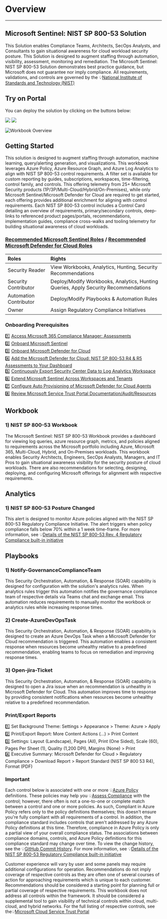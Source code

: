 # Overview
---
## Microsoft Sentinel: NIST SP 800-53 Solution
This Solution enables Compliance Teams, Architects, SecOps Analysts, and Consultants to gain situational awareness for cloud workload security posture. This Solution is designed to augment staffing through automation, visibility, assessment, monitoring and remediation. The Microsoft Sentinel: NIST SP 800-53 Solution demonstrates best practice guidance, but Microsoft does not guarantee nor imply compliance. All requirements, validations, and controls are governed by the 💡[National Institute of Standards and Technology (NIST)](https://csrc.nist.gov/publications/detail/sp/800-53/rev-5/final)

## Try on Portal
You can deploy the solution by clicking on the buttons below:

<a href="https://portal.azure.com/#create/Microsoft.Template/uri/https%3A%2F%2Fraw.githubusercontent.com%2FAzure%2FAzure-Sentinel%2Fmaster%2FSolutions%2FNISTSP80053%2FPackage%2FmainTemplate.json" target="_blank"><img src="https://aka.ms/deploytoazurebutton"/></a>
<a href="https://portal.azure.us/#create/Microsoft.Template/uri/https%3A%2F%2Fraw.githubusercontent.com%2FAzure%2FAzure-Sentinel%2Fmaster%2FSolutions%2FNISTSP80053%2FPackage%2FmainTemplate.json" target="_blank"><img src="https://aka.ms/deploytoazuregovbutton"/></a>

![Workbook Overview](https://github.com/Azure/Azure-Sentinel/blob/master/Solutions/NISTSP80053/Workbooks/Images/NISTSP80053Black.png?raw=true)

## Getting Started
This solution is designed to augment staffing through automation, machine learning, query/alerting generation, and visualizations. This workbook leverages Azure Policy, Azure Resource Graph, and Azure Log Analytics to align with NIST SP 800-53 control requirements. A filter set is available for custom reporting by guides, subscriptions, workspaces, time-filtering, control family, and controls. This offering telemetry from 25+ Microsoft Security products (1P/3P/Multi-Cloud/Hybrid/On-Premises), while only Microsoft Sentinel/Microsoft Defender for Cloud are required to get started, each offering provides additional enrichment for aligning with control requirements. Each NIST SP 800-53 control includes a Control Card detailing an overview of requirements, primary/secondary controls, deep-links to referenced product pages/portals, recommendations, implementation guides, compliance cross-walks and tooling telemetry for building situational awareness of cloud workloads.

### [Recommended Microsoft Sentinel Roles](https://docs.microsoft.com/azure/sentinel/roles) / [Recommended Microsoft Defender for Cloud Roles](https://docs.microsoft.com/azure/defender-for-cloud/permissions#roles-and-allowed-actions)
| <strong> Roles </strong> | <strong> Rights </strong> | 
|:--|:--|
|Security Reader | View Workbooks, Analytics, Hunting, Security Recommendations |
|Security Contributor| Deploy/Modify Workbooks, Analytics, Hunting Queries, Apply Security Recommendations |
|Automation Contributor| Deploy/Modify Playbooks & Automation Rules |
|Owner| Assign Regulatory Compliance Initiatives|

### Onboarding Prerequisites 
1️⃣ [Access Microsoft 365 Compliance Manager: Assessments](https://compliance.microsoft.com/compliancemanager?viewid=Assessments)<br>
2️⃣ [Onboard Microsoft Sentinel](https://docs.microsoft.com/azure/sentinel/quickstart-onboard)<br>
3️⃣ [Onboard Microsoft Defender for Cloud](https://docs.microsoft.com/azure/security-center/security-center-get-started)<br>
4️⃣ [Add the Microsoft Defender for Cloud: NIST SP 800-53 R4 & R5 Assessments to Your Dashboard](https://docs.microsoft.com/azure/security-center/update-regulatory-compliance-packages#add-a-regulatory-standard-to-your-dashboard)<br>
5️⃣ [Continuously Export Security Center Data to Log Analytics Workspace](https://docs.microsoft.com/azure/security-center/continuous-export)<br>
6️⃣ [Extend Microsoft Sentinel Across Workspaces and Tenants](https://docs.microsoft.com/azure/sentinel/extend-sentinel-across-workspaces-tenants)<br>
7️⃣ [Configure Auto Provisioning of Microsoft Defender for Cloud Agents](https://docs.microsoft.com/azure/defender-for-cloud/enable-data-collection)<br>
8️⃣ [Review Microsoft Service Trust Portal Documentation/Audit/Resources](https://servicetrust.microsoft.com/)<br>

## Workbook
### 1) NIST SP 800-53 Workbook
The Microsoft Sentinel: NIST SP 800-53 Workbook provides a dashboard for viewing log queries, azure resource graph, metrics, and policies aligned to requirements across the Microsoft portfolio including Azure, Microsoft 365, Multi-Cloud, Hybrid, and On-Premises workloads. This workbook enables Security Architects, Engineers, SecOps Analysts, Managers, and IT Pros to gain situational awareness visibility for the security posture of cloud workloads. There are also recommendations for selecting, designing, deploying, and configuring Microsoft offerings for alignment with respective requirements.<br>

## Analytics
### 1) NIST SP 800-53 Posture Changed
This alert is designed to monitor Azure policies aligned with the NIST SP 800-53 Regulatory Compliance Initiative. The alert triggers when policy compliance falls below 70% within a 1 week time-frame. For more information, see 💡[Details of the NIST SP 800-53 Rev. 4 Regulatory Compliance built-in initiative](https://docs.microsoft.com/azure/governance/policy/samples/nist-sp-800-53-)<br>

## Playbooks
### 1) Notify-GovernanceComplianceTeam
This Security Orchestration, Automation, & Response (SOAR) capability is designed for configuration with the solution's analytics rules. When analytics rules trigger this automation notifies the governance compliance team of respective details via Teams chat and exchange email. This automation reduces requirements to manually monitor the workbook or analytics rules while increasing response times.<br>
### 2) Create-AzureDevOpsTask
This Security Orchestration, Automation, & Response (SOAR) capability is designed to create an Azure DevOps Task when a Microsoft Defender for Cloud recommendation is triggered. This automation enables a consistent response when resources become unhealthy relative to a predefined recommendation, enabling teams to focus on remediation and improving response times.
### 3) Open-jira-Ticket
This Security Orchestration, Automation, & Response (SOAR) capability is designed to open a Jira issue when an recommendation is unhealthy in Microsoft Defender for Cloud. This automation improves time to response by providing consistent notifications when resources become unhealthy relative to a predefined recommendation.

### Print/Export Reports
1️⃣ Set Background Theme: Settings > Appearance > Theme: Azure > Apply<br>
2️⃣ Print/Export Report: More Content Actions (...) > Print Content<br>
3️⃣ Settings: Layout (Landscape), Pages (All), Print (One Sided), Scale (60), Pages Per Sheet (1), Quality (1,200 DPI), Margins (None) > Print<br>
4️⃣ Executive Summary: Microsoft Defender for Cloud > Regulatory Compliance > Download Report > Report Standard (NIST SP 800 53 R4), Format (PDF)

### Important
Each control below is associated with one or more 💡[Azure Policy](https://docs.microsoft.com/azure/governance/policy/overview) definitions. These policies may help you 💡[Assess Compliance](https://docs.microsoft.com/azure/governance/policy/how-to/get-compliance-data) with the control; however, there often is not a one-to-one or complete match between a control and one or more policies. As such, Compliant in Azure Policy refers only to the policy definitions themselves; this doesn't ensure you're fully compliant with all requirements of a control. In addition, the compliance standard includes controls that aren't addressed by any Azure Policy definitions at this time. Therefore, compliance in Azure Policy is only a partial view of your overall compliance status. The associations between compliance domains, controls, and Azure Policy definitions for this compliance standard may change over time. To view the change history, see the 💡[GitHub Commit History](https://github.com/Azure/azure-policy/commits/master/built-in-policies/policySetDefinitions/Regulatory%20Compliance/NIST80053_audit.json). For more information, see 💡[Details of the NIST SP 800-53 Regulatory Compliance built-in initiative](https://docs.microsoft.com/azure/governance/policy/samples/nist-sp-800-53-r4)

Customer experience will vary by user and some panels may require additional configurations for operation. Recommendations do not imply coverage of respective controls as they are often one of several courses of action for approaching requirements which is unique to each customer. Recommendations should be considered a starting point for planning full or partial coverage of respective requirements. This workbook does not address all controls within the framework. It should be considered a supplemental tool to gain visibility of technical controls within cloud, multi-cloud, and hybrid networks. For the full listing of respective controls, see the💡[Microsoft Cloud Service Trust Portal](https://servicetrust.microsoft.com/)
